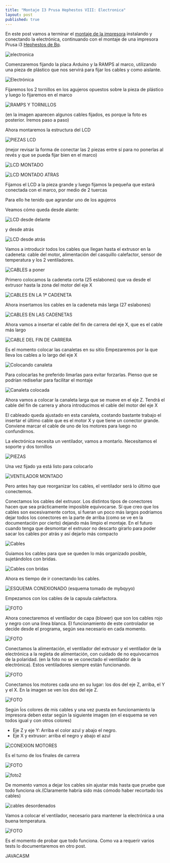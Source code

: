 ```yaml
---
title: "Montaje I3 Prusa Hephestos VIII: Electronica"
layout: post
published: true
---
```


En este post vamos a terminar el [montaje de la impresora](http://blog.elcacharreo.com/tag/hephestos/) instalando y conectando la electrónica, continuando con el montaje de una impresora Prusa i3 [Hephestos de Bq](http://bq.com/es/prusa). 

![electronica](https://lh3.googleusercontent.com/-lhBAqWrFVyE/VV-4xXaCAQI/AAAAAAAA7o0/0x9MYmunJZs/w602-h803-no/IMG_20150523_011131.jpg)

Comenzaremos fijando la placa Arduino y la RAMPS al marco, utilizando una pieza de plástico que nos servirá para fijar los cables y como aislante.

![Electrónica](https://lh3.googleusercontent.com/-l0uo3WRDsAs/VVfB4k8J4EI/AAAAAAAA7xo/o_aKKTlNkjc/w1070-h803-no/IMG_20150516_022127.jpg)

Fijaremos los 2 tornillos en los agujeros opuestos sobre la pieza de plástico y luego lo fijaremos en el marco

![RAMPS Y TORNILLOS](https://lh5.googleusercontent.com/-AXEGupkjdd4/VWJLhteAWVI/AAAAAAAA7xk/_HYRy3Gdolg/w602-h803-no/IMG_20150523_202851.jpg)

(en la imagen aparecen algunos cables fijados, es porque la foto es posterior. Iremos paso a paso)

Ahora montaremos la estructura del LCD 

![PIEZAS LCD](https://lh3.googleusercontent.com/-efYM255wiyw/VVfB4sfTYVI/AAAAAAAA7Sk/wW1DrYhIwkY/w1070-h803-no/IMG_20150516_022854.jpg)
	
(mejor revisar la forma de conectar las 2 piezas entre sí para no ponerlas al revés y que se pueda fijar bien en el marco)

![LCD MONTADO](https://lh3.googleusercontent.com/-JAX-4r5sntM/VVfB4rsVe5I/AAAAAAAA7yM/OZFzLpRDONs/w1070-h803-no/IMG_20150516_024208.jpg)

![LCD MONTADO ATRAS ](https://lh5.googleusercontent.com/-FFu7D9jRXI4/VVfB4txIyeI/AAAAAAAA7yU/3LizVc8dGpM/w1070-h803-no/IMG_20150516_024214.jpg)

Fijamos el LCD a la pieza grande y luego fijamos la pequeña que estará conectada con el marco, por medio de 2 tuercas

Para ello he tenido que agrandar uno de los agujeros

Veamos cómo queda desde alante:

![LCD desde delante](https://lh5.googleusercontent.com/-0dAg_NRrNuI/VVfB4gE-faI/AAAAAAAA7Sk/laFrcw3pdbk/w1070-h803-no/IMG_20150516_024449.jpg)

y desde atrás

![LCD desde atrás](https://lh5.googleusercontent.com/-EwUp66Yd8es/VVfB4gBHxgI/AAAAAAAA7Sk/Ac88JGsfnow/w1070-h803-no/IMG_20150516_024442.jpg)


Vamos a introducir todos los cables que llegan hasta el extrusor en la cadeneta: cable del motor, alimentación del casquillo calefactor, sensor de temperatura y los 2 ventiladores.

![CABLES a poner](https://lh5.googleusercontent.com/-8figdaSjOOQ/VWJLhsgGFxI/AAAAAAAA7xk/7hKUzmiXWMA/w1070-h803-no/IMG_20150523_004542.jpg)

Primero colocamos la cadeneta corta (25 eslabones) que va desde el extrusor hasta la zona del motor del eje X

![CABLES EN LA 1ª CADENETA](https://lh5.googleusercontent.com/-Q7ex_xzg8as/VWJLhtQ9uEI/AAAAAAAA7xk/sxpWfrEkM9A/w1070-h803-no/IMG_20150523_004834.jpg)

Ahora insertamos los cables en la cadeneta más larga (27 eslabones)

![CABLES EN LAS CADENETAS](https://lh3.googleusercontent.com/-FKC2qNpr7rc/VWJLhisQFaI/AAAAAAAA7xk/1mJztrIVCaE/w1070-h803-no/IMG_20150523_005548.jpg)

Ahora vamos a insertar el cable del fin de carrera del eje X, que es el cable más largo

![CABLE DEL FIN DE CARRERA](https://lh5.googleusercontent.com/-APd1FsnoOGs/VWJLhkn7B3I/AAAAAAAA7xk/u0EInKMeluM/w1070-h803-no/IMG_20150523_010015.jpg)

Es el momento colocar las canaletas en su sitio
Empezaremos por la que lleva los cables a lo largo del eje X

![Colocando canaleta](https://lh5.googleusercontent.com/-2Pw5fKKE964/VWJLhsQ7m0I/AAAAAAAA7xk/kSrcLvm1S-k/w1070-h803-no/IMG_20150523_125330.jpg)

Para colocarlas he preferido limarlas para evitar forzarlas. Pienso que se podrían rediseñar para facilitar el montaje

![Canaleta colocada](https://lh3.googleusercontent.com/-omuZ-jQse2w/VWJLhoctM2I/AAAAAAAA7xk/GvFiO1_GIZg/w1070-h803-no/IMG_20150523_125728.jpg)

Ahora vamos a colocar la canaleta larga que se mueve en el eje Z. Tendrá el cable del fin de carrera y ahora introducimos el cable del motor del eje X

El cableado queda ajustado en esta canaleta, costando bastante trabajo el insertar el último cable que es el motor X y que tiene un conector grande. Conviene marcar el cable de uno de los motores para luego no confundirnos.

La electrónica necesita un ventilador, vamos a montarlo. Necesitamos el soporte y dos tornillos

![PIEZAS](https://lh5.googleusercontent.com/-atw-od6C3lw/VVfB4gdAViI/AAAAAAAA7y0/ii4bpOL3gAE/w1070-h803-no/IMG_20150516_025227.jpg)

Una vez fijado ya está listo para colocarlo

![VENTILADOR MONTADO](https://lh3.googleusercontent.com/-y5JBUdm53vI/VVfB4o_fZgI/AAAAAAAA7Sk/CkTMqgptvOM/w1070-h803-no/IMG_20150516_025454.jpg)

Pero antes hay que reorganizar los cables, el ventilador será lo último que conectemos.

Conectamos los cables del extrusor. Los distintos tipos de conectores hacen que sea prácticamente imposible equivocarse. Sí que creo que los cables son excesivamente cortos, si fueran un poco más largos podríamos dejar todos los conectores en la parte de arriba (como se ve en la documentación por cierto) dejando más limpio el montaje. En el futuro cuando tenga que desmontar el extrusor no descarto girarlo para poder sacar los cables por atrás y así dejarlo más compacto

![Cables](https://lh5.googleusercontent.com/-AXPNqw_AnXg/VWJLhqdvmWI/AAAAAAAA7xk/9lO54MGbA6M/w1070-h803-no/IMG_20150523_134935.jpg)

Guiamos los cables para que se queden lo más organizado posible, sujetándolos con bridas.

![Cables con bridas](https://lh3.googleusercontent.com/_tbapFYjzxbOAFAKCm_SJ97b1aygEPexW_TldGatFvBU=w1437-h597-no)

Ahora es tiempo de ir conectando los cables.

![ESQUEMA CONEXIONADO](http://www.mibqyyo.com/descargas/wp-content/uploads/sites/7/2014/08/Conexiones-Prusa.jpg)
(esquema tomado de mybqyyo)

Empezamos con los cables de la capsula calefactora.

![FOTO](https://lh4.googleusercontent.com/uHJrtmPW78KHHDykbkEGM0A2Wfcoo2CiUncT3JaXaVEB=w420-h803-no)

Ahora conectaremos el ventilador de capa (blower) que son los cables rojo y negro con una línea blanca. El funcionamiento de este controlador se decide desde el programa, según sea necesario en cada momento.

![FOTO](https://lh5.googleusercontent.com/-AXEGupkjdd4/VWJLhteAWVI/AAAAAAAA7xk/_HYRy3Gdolg/w602-h803-no/IMG_20150523_202851.jpg)

Conectamos la alimentación, el ventilador del extrusor y el ventilador de la electrónica a la regleta de alimentación, con cuidado de no equivocarnos de la polaridad. (en la foto no se ve conectado el ventilador de la electrónica). Estos ventiladores siempre están funcionando.

![FOTO](https://lh5.googleusercontent.com/-N6CVa9nroKw/VWJLhp02S4I/AAAAAAAA7zY/2rvXyEGUQGg/w1070-h803-no/IMG_20150523_203415.jpg)

Conectamos los motores cada uno en su lugar: los dos del eje Z, arriba, el Y y el X. En la imagen se ven los dos del eje Z.

![FOTO](https://lh5.googleusercontent.com/-GVZPNQF0Jbk/VWJLhmSHk9I/AAAAAAAA7xk/ZWQ4dqunEp0/w602-h803-no/IMG_20150523_202955.jpg)

Según ĺos colores de mis cables y una vez puesta en funcionamiento la impresora deben estar según la siguiente imagen (en el esquema se ven todos igual y con otros colores)

* Eje Z y eje Y: Arriba el color azul y abajo el negro.
* Eje X y extrusor: arriba el negro y abajo el azul

![CONEXION MOTORES](https://lh5.googleusercontent.com/vMJ6FTiUSmTQHp895FzOpy2C3-Ue121avr0iTPVlcp98=w646-h873-no)

Es el turno de los finales de carrera

![FOTO](https://lh5.googleusercontent.com/-gre21FolXIg/VWJLhizSQFI/AAAAAAAA7xk/5TP4VKOeWTE/w602-h803-no/IMG_20150523_203832.jpg)

![foto2](https://lh6.googleusercontent.com/-hOiaZb4PQBI/VWJgEkzVwwI/AAAAAAAA7z8/RnB8IpfuSeU/w646-h873-no/IMG_20150525_013417.jpg)

De momento vamos a dejar los cables sin ajustar más hasta que pruebe que todo funciona ok.(Claramente habría sido más cómodo haber recortado los cables)

![cables desordenados](https://lh5.googleusercontent.com/-E6gDv_ESOl0/VWJLhiSUg_I/AAAAAAAA7xk/yZ2krLw6gzg/w602-h803-no/IMG_20150523_204021.jpg)

Vamos a colocar el ventilador, necesario para mantener la electrónica a una buena temperatura.

![FOTO ](https://lh4.googleusercontent.com/-04nltbvu1G4/VWJgjOLD9dI/AAAAAAAA70I/PY5zkiWpssM/w646-h873-no/IMG_20150525_013612.jpg)

Es el momento de probar que todo funciona. Como va a requerir varios tests lo documentaremos en otro post.

JAVACASM
